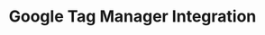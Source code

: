 ---
title: Google Tag Manager Integration
integrationName: Google Tag Manager
slug: gtm
highlights: |
    Google Tag Manager helps you manage website tags all in one place. Referral SaaSquatch's GTM integration leverages your existing GTM setup to install your referral program without needing to edit your website.
keyFeatures:
 - Drag-and-Drop code snippet install
 - Leverage existing Google Tag Manager setup
 - No webpage editing required
 - Completely configure your referral program through the SaaSquatch Portal.
moreInfo:
 - "[Google Tag Manager Quickstart Guide](/developer/using-gtm)"
 - "[Install Guide for Marketers](/guides/morp-install)"
category: landingPage
template: intergrationLander.html
---